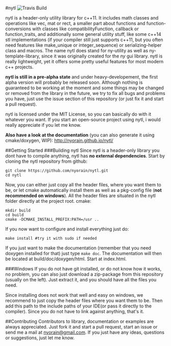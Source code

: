 #nytl ![Travis Build](https://travis-ci.org/nyorain/nytl.svg?branch=master)

nytl is a header-only utility library for c++11. It includes math classes and operations like vec, mat or rect, a smaller part about functions and function-conversions with classes like compatibilityFunction, callback or function_traits, and additionally some general utility stuff, like some c++14 stl implementations (if your compiler still just supports c++11, but you often need features like make_unique or integer_sequence) or serializing-helper class and macros.
The name nytl does stand for ny-utility as well as ny-template-library, since it was originally created for the _ny_ gui library.
nytl is really lightweight, yet it offers some pretty useful features for most modern c++ projects.

__nytl is still in a pre-alpha state__ and under heavy-developement, the first alpha version will probably be released soon. Although nothing is guaranteed to be working at the moment and some things may be changed or removed from the library in the future, we try to fix all bugs and problems you have, just use the issue section of this repository (or just fix it and start a pull request).

nytl is licensed under the MIT License, so you can basically do with it whatever you want. If you start an open-source project using nytl, i would really appreciate if you let me know.

__Also have a look at the documentation__ (you can also generate it using cmake/doxygen, WIP): http://nyorain.github.io/nytl/

##Getting Started 
###Building nytl
Since nytl is a header-only library you dont have to compile anything, nytl has __no external dependencies__.
Start by cloning the nytl repository from github:
```
git clone https://github.com/nyorain/nytl.git
cd nytl
```

Now, you can either just copy all the header files, where you want them to be, or let cmake automatically install them as well as a pkg-config file (__not recommended on windows__).
All the header files are situated in the nytl folder directly at the project root.
cmake:
```
mkdir build
cd build
cmake -DCMAKE_INSTALL_PREFIX:PATH=/usr ..
```

If you now want to configure and install everything just do:
```
make install #try it with sudo if needed
```

If you just want to make the documentation (remember that you need doxygen installed for that) just type `make doc`.
The documentation will then be located at build/doc/doxygen/html. Start at index.html.


###Windows
If you do not have git installed, or do not know how it works, no problem, you can also just download a zip-package from this repository (usually on the left).
Just extract it, and you should have all the files you need.

Since installing does not work that well and easy on windows, we recommend to just copy the header files where you want them to be.
Then add this path to the include paths of your IDE(or pass it directly to the compiler). 
Since you do not have to link against anything, that's it.

##Contributing
Contributors to library, documentation or examples are always appreciated. Just fork it and start a pull request, start an issue or send me a mail at nyorain@gmail.com. If you just have any ideas, questions or suggestions, just let me know.
